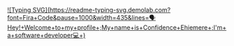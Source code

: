 [![Typing SVG](https://readme-typing-svg.demolab.com?font=Fira+Code&pause=1000&width=435&lines=🗣️ Hey!+Welcome+to+my+profile+;My+name+is+Confidence+Ehiemere+;I'm+a+software+developer💻+)](https://git.io/typing-svg)

<!--
**Confytech/Confytech** is a ✨ _special_ ✨ repository because its `README.md` (this file) appears on your GitHub profile.

Here are some ideas to get you started:

- 🔭 I’m currently working on a project that requires the use of both front and back end stacks
- 🌱 I’m currently learning ...
- 👯 I’m looking to collaborate on ...
- 🤔 I’m looking for help with ...
- 💬 Ask me about ...
- 📫 How to reach me: ...
- 😄 Pronouns: ...
- ⚡ Fun fact: ...
-->
